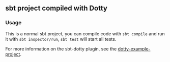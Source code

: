 ## sbt project compiled with Dotty

### Usage

This is a normal sbt project, you can compile code with `sbt compile` and run it
with `sbt inspector/run`, `sbt test` will start all tests.

For more information on the sbt-dotty plugin, see the
[dotty-example-project](https://github.com/lampepfl/dotty-example-project/blob/master/README.md).
